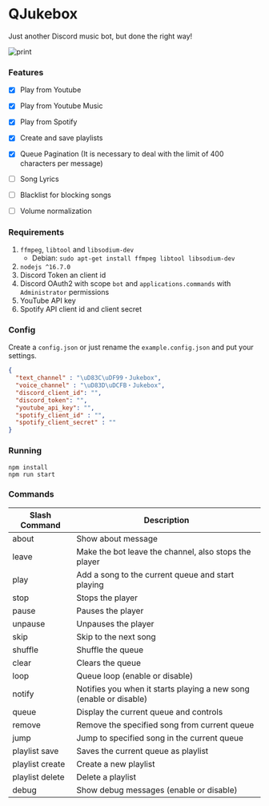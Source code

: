 # QJukebox

Just another Discord music bot, but done the right way!

![print](https://user-images.githubusercontent.com/2568375/131212271-a408d48d-9b54-4947-922a-5df22888be42.png)


### Features
* [x] Play from Youtube
* [x] Play from Youtube Music
* [x] Play from Spotify
* [x] Create and save playlists
* [x] Queue Pagination (It is necessary to deal with the limit of 400 characters per message)
* [ ] Song Lyrics
* [ ] Blacklist for blocking songs
* [ ] Volume normalization


### Requirements
1. `ffmpeg`, `libtool` and `libsodium-dev`
   - Debian: `sudo apt-get install ffmpeg libtool libsodium-dev`
2. `nodejs ^16.7.0`
3. Discord Token an client id
4. Discord OAuth2 with scope `bot` and `applications.commands` with `Administrator` permissions
5. YouTube API key
6. Spotify API client id and client secret

### Config
Create a `config.json` or just rename the `example.config.json` and put your settings.

```json
{
  "text_channel" : "\uD83C\uDF99・Jukebox",
  "voice_channel" : "\uD83D\uDCFB・Jukebox",
  "discord_client_id": "",
  "discord_token": "",
  "youtube_api_key": "",
  "spotify_client_id" : "",
  "spotify_client_secret" : ""
}
```

### Running 

```
npm install
npm run start
```

### Commands 
|Slash Command   |Description|
|----------------|---|
|about           |Show about message|
|leave           |Make the bot leave the channel, also stops the player|
|play            |Add a song to the current queue and start playing|
|stop            |Stops the player|
|pause           |Pauses the player|
|unpause         |Unpauses the player|
|skip            |Skip to the next song|
|shuffle         |Shuffle the queue|
|clear           |Clears the queue|
|loop            |Queue loop (enable or disable)|
|notify          |Notifies you when it starts playing a new song (enable or disable)|
|queue           |Display the current queue and controls|
|remove          |Remove the specified song from current queue|
|jump            |Jump to specified song in the current queue|
|playlist save   |Saves the current queue as playlist|
|playlist create |Create a new playlist|
|playlist delete |Delete a playlist|
|debug           |Show debug messages (enable or disable)|
